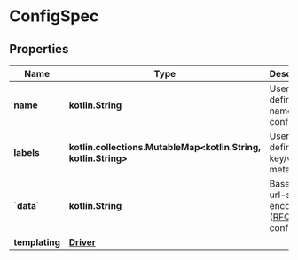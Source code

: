 
# ConfigSpec

## Properties
| Name | Type | Description | Notes |
| ------------ | ------------- | ------------- | ------------- |
| **name** | **kotlin.String** | User-defined name of the config. |  [optional] |
| **labels** | **kotlin.collections.MutableMap&lt;kotlin.String, kotlin.String&gt;** | User-defined key/value metadata. |  [optional] |
| **&#x60;data&#x60;** | **kotlin.String** | Base64-url-safe-encoded ([RFC 4648](https://tools.ietf.org/html/rfc4648#section-5)) config data.  |  [optional] |
| **templating** | [**Driver**](Driver.md) |  |  [optional] |



